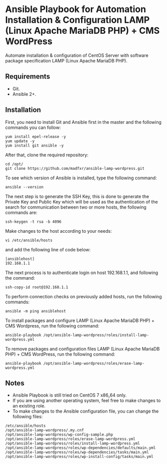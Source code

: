 # Ansible Playbook for Automation Installation & Configuration LAMP (Linux Apache MariaDB PHP) + CMS WordPress

Automate installation & configuration of CentOS Server with software package specification LAMP (Linux Apache MariaDB PHP).

## Requirements
- Git.
- Ansible 2+.

## Installation
First, you need to install Git and Ansible first in the master and the following commands you can follow:

```
yum install epel-release -y
yum update -y
yum install git ansible -y
```

After that, clone the required repository:

```
cd /opt/
git clone https://github.com/madfxr/ansible-lamp-wordpress.git
```

To see which version of Ansible is installed, type the following command:

```
ansible --version
```

The next step is to generate the SSH Key, this is done to generate the Private Key and Public Key which will be used as the authentication of the search for communication between two or more hosts, the following commands are:

```
ssh-keygen -t rsa -b 4096
```

Make changes to the host according to your needs:

```
vi /etc/ansible/hosts
```

and add the following line of code below:

```
[ansiblehost]
192.168.1.1
```

The next process is to authenticate login on host 192.168.1.1, and following the command:

```
ssh-copy-id root@192.168.1.1
```

To perform connection checks on previously added hosts, run the following commands:

```
ansible -m ping ansiblehost
```

To install packages and configure LAMP (Linux Apache MariaDB PHP) + CMS Wordpress, run the following command:

```
ansible-playbook /opt/ansible-lamp-wordpress/roles/install-lamp-wordpress.yml
```

To remove packages and configuration files LAMP (Linux Apache MariaDB PHP) + CMS WordPress, run the following command:

```
ansible-playbook /opt/ansible-lamp-wordpress/roles/erase-lamp-wordpress.yml
```

## Notes
- Ansible Playbook is still tried on CentOS 7 x86_64 only.
- If you are using another operating system, feel free to make changes to an existing role.
- To make changes to the Ansible configuration file, you can change the following files:

```
/etc/ansible/hosts
/opt/ansible-lamp-wordpress/.my.cnf
/opt/ansible-lamp-wordpress/wp-config-sample.php
/opt/ansible-lamp-wordpress/roles/erase-lamp-wordpress.yml
/opt/ansible-lamp-wordpress/roles/install-lamp-wordpress.yml
/opt/ansible-lamp-wordpress/roles/wp-dependencies/defaults/main.yml
/opt/ansible-lamp-wordpress/roles/wp-dependencies/tasks/main.yml
/opt/ansible-lamp-wordpress/roles/wp-install-config/tasks/main.yml
```
